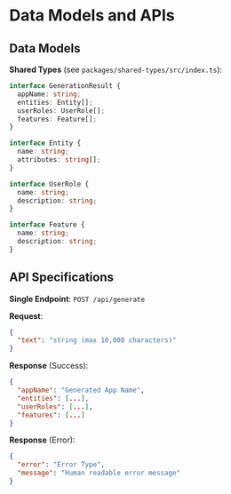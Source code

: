 # Data Models and APIs

## Data Models

**Shared Types** (see `packages/shared-types/src/index.ts`):

```typescript
interface GenerationResult {
  appName: string;
  entities: Entity[];
  userRoles: UserRole[];
  features: Feature[];
}

interface Entity {
  name: string;
  attributes: string[];
}

interface UserRole {
  name: string;
  description: string;
}

interface Feature {
  name: string;
  description: string;
}
```

## API Specifications

**Single Endpoint**: `POST /api/generate`

**Request**:
```json
{
  "text": "string (max 10,000 characters)"
}
```

**Response** (Success):
```json
{
  "appName": "Generated App Name",
  "entities": [...],
  "userRoles": [...],
  "features": [...]
}
```

**Response** (Error):
```json
{
  "error": "Error Type",
  "message": "Human readable error message"
}
```
